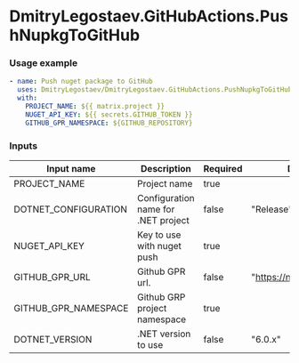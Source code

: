 # DmitryLegostaev.GitHubActions.PushNupkgToGitHub

### Usage example

```yml
- name: Push nuget package to GitHub
  uses: DmitryLegostaev/DmitryLegostaev.GitHubActions.PushNupkgToGitHub@main
  with:
    PROJECT_NAME: ${{ matrix.project }}
    NUGET_API_KEY: ${{ secrets.GITHUB_TOKEN }}
    GITHUB_GPR_NAMESPACE: ${GITHUB_REPOSITORY}
```

### Inputs

| Input name | Description | Required | Default value |
| - | - | - | - |
| PROJECT_NAME | Project name | true | |
| DOTNET_CONFIGURATION | Configuration name for .NET project | false | "Release" |
| NUGET_API_KEY | Key to use with nuget push | true | |
| GITHUB_GPR_URL | Github GPR url. | false | "https://nuget.pkg.github.com" |
| GITHUB_GPR_NAMESPACE | Github GRP project namespace | true | |
| DOTNET_VERSION | .NET version to use | false | "6.0.x" |
